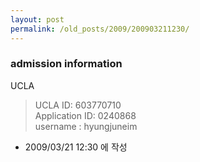 ```yaml
---
layout: post
permalink: /old_posts/2009/200903211230/
---
```


### admission information

UCLA<blockquote><div>UCLA ID: 603770710<br/>    Application ID: 0240868</div><div>username : hyungjuneim</div><div></div></blockquote>



- 2009/03/21 12:30 에 작성